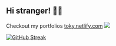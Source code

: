
## Hi stranger! 👋✨
Checkout my portfolios [toky.netlify.com](toky.netlify.com)
![](https://komarev.com/ghpvc/?username=tokyRT&color=blueviolet&style=flat-square)  

[![GitHub Streak](http://github-readme-streak-stats.herokuapp.com?user=tokyRT&theme=algolia&hide_border=true&date_format=M%20j%5B%2C%20Y%5D&stroke=08EDFF1E&background=020625&ring=1321FE&fire=DD5007)](https://git.io/streak-stats)

